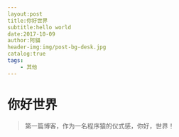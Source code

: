 ```yaml
---
layout:post
title:你好世界
subtitle:hello world
date:2017-10-09
author:阿貓
header-img:img/post-bg-desk.jpg
catalog:true
tags:
    - 其他
---
```




# 你好世界
>第一篇博客，作为一名程序猿的仪式感，你好，世界！




